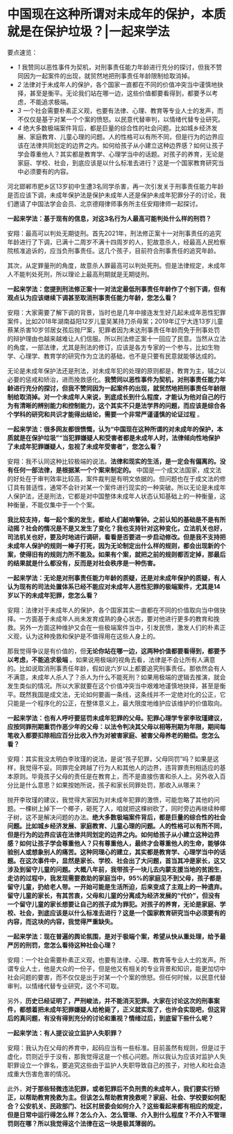 # 中国现在这种所谓对未成年的保护，本质就是在保护垃圾？|一起来学法

要点速览：

  * _1_ 我赞同以恶性事件为契机，对刑事责任能力年龄进行充分的探讨，但我不赞同因为一起案件的出现，就贸然地把刑事责任年龄限制给取消掉。
  * _2_ 法律对于未成年人的保护，各个国家一直都在不同的价值冲突当中谨慎地抉择，甚至是衡平。无论我们站在哪一边，这些价值都要看得到，都要予以考虑，不能追求极端。
  * _3_ 一个社会需要朴素正义观，也要有法律、心理、教育等专业人士的发声，而不仅仅是基于对某一个个案的愤怒。以民意代替审判，以情绪代替专业研究。
  * _4_ 绝大多数极端案件背后，都是巨量的综合性的社会问题。比如城乡经济发展、家庭教育、儿童心理的问题。人的性格可以有所不同，但是行为的边界应该在法律共同划定的边界之内。如何给孩子从小建立这种边界感？如何让孩子学会尊重他人？其实都是教育学、心理学当中的话题。对孩子的养育，无论是家庭、学校、社会，到底应该是以什么标准去进行？这是一个国家教育研究当中必须要有的内容。

河北邯郸市肥乡区13岁初中生遭3名同学杀害，再一次引发关于刑事责任能力年龄是否应该下调，未成年保护法是保护未成年人还是保护未成年犯罪分子的讨论，我们邀请了中国法学会会员、北京德翔律师事务所主任安翔律师一起探讨。

**一起来学法：基于现有的信息，对这3名行为人最高可能判处什么样的刑罚？**

安翔：最高可以判处无期徒刑。首先2021年，刑法修正案十一对刑事责任的追究年龄进行了下调，已满十二周岁不满十四周岁的人，犯故意杀人，经最高人民检察院核准追诉的，应当负刑事责任。这几个孩子，目前符合刑事责任的追究年龄。

其次，从定罪量刑的角度，故意杀人罪最高可以判处死刑。但是法律规定，未成年人不能判处死刑，所以理论上最高刑期就是无期徒刑。

**一起来学法：您提到刑法修正案十一对法定最低刑事责任年龄作了个别下调，但有观点认为应该继续下调甚至取消刑事责任能力年龄，您怎么看？**

安翔：大家需要了解下调的背景，当时也是几年中接连发生好几起未成年恶性犯罪案件，比如2018年湖南益阳12岁儿童吴某持刀杀母案；2019年辽宁大连13岁儿童蔡某杀害10岁邻居女孩后抛尸案，犯罪者因为未达刑事责任年龄而免于刑事处罚的辩护理由也越来越难让人们信服。所以刑法修正案十一回应了民意。当然从立法的角度，一部法律，尤其是刑法的修订，应该是各方专家的一个参与，比如生物学、心理学、教育学的研究作为立法的基础，也不是只要有民意就能够达成的。

无论是未成年保护法还是刑法，对未成年犯的处理的原则都是，教育为主，辅之以必要的惩戒和矫治，进而挽救感化。**我赞同以恶性事件为契机，对刑事责任能力年龄进行充分的探讨，但我不赞同因为一起案件的出现，就贸然地把刑事责任年龄限制给取消掉。对一个未成年人来说，到底成长到什么程度，才能认为他对自己的行为有清晰的辨别能力和控制能力，这个其实不只是法学界的问题，而应该是综合各个学科的研究和共识才能得出结论，需要一个非常严谨谨慎的论证过程**
。

**一起来学法：很多网友都很愤慨，认为“中国现在这种所谓的对未成年的保护，本质就是在保护垃圾”“当犯罪嫌疑人和受害者都是未成年人时，法律倾向性地保护了未成年犯罪嫌疑人，忽视了未成年受害者”，您怎么看？**

安翔：我不认同这种比较极端的说法。**法律和现实的生活，是一定会有偏离的。没有任何一部法律，是根据某一个个案来制定的。**
中国是一个成文法国家，成文法的好处在于审判效率比较高，案件裁判是有明文依据的。但问题也在于成文法的修订具有普适性，通常不会针对某一个案件进行现实的一种突破。所以无论是未成年人保护法，还是刑法，它都是对中国整体未成年人状态认知基础上的一种衡量，这种衡量，不能仅集中于一个个案。

**我比较支持，每一起个案的发生，都给人们敲响警钟。之前认知的基础是不是有所动摇？社会的情况是不是又发生了变化？我也支持针对这种变化，立法机关也好，司法机关也好，要及时地进行调研，看看是否要进一步启动修改。但是我不支持把未成年人保护的规则一棒子打死，因为无论制定出什么样的规则，都会出现新的个案，使得旧有的规则力所不能及。如果有个案，就把之前的规则都否定掉，那最后的结果就是什么都没有，反而是对社会秩序是一种伤害。**

**一起来学法：无论是对刑事责任能力年龄的质疑，还是对未成年保护的质疑，有人认为现有的司法处置体系已经不能应对未成年人恶性犯罪的极端案件，尤其是14岁以下的未成年犯罪，您怎么看？**

安翔：法律对于未成年人的保护，各个国家其实一直都在不同的价值取向当中做抉择。一方面基于未成年人尚未发育成熟的身心状态，要对他进行更多的教育和挽救。另外一方面这种维护又会在一些极端案件当中，引发民愤，激发人们的朴素正义观，认为这种挽救和保护是不值得用在这些人身上的。

那我觉得争议是有价值的，但**无论你站在哪一边，这两种价值都要看得到，都要予以考虑，不能追求极端**
。如果说用极端的视角去看，法律是不会让所有人满意的。比如说取消刑事责任年龄，假如说六岁以上都要追究刑事责任。那依然会有人不满意，未成年人杀人了？杀人为什么不能死刑？如果用极端的逻辑去推演，就会发生类似的情况。所以大家就要在这个价值冲突当中艰难地谨慎地抉择，甚至是衡平。既然我国是成文法，无论如何要画一条线，这条线并不一定绝对化的公正，它只能是一个程序化的公正，在整体意义上，最大限度地维护应该维护的价值取向。

**一起来学法：也有人呼吁要惩罚未成年犯罪的父母。犯罪心理学专家李玫瑾建议，应按同罪刑期重罚作恶少年的父母：以法令判决其父母以相等刑期为年限，期间每笔收入都要扣除相应百分比收入作为对被害家庭、被害父母养老的赔偿。您怎么看？**

安翔：其实我没太明白李玫瑾的说法，是说“孩子犯罪，父母同罚”吗？如果是这样，我觉得不妥。同罪完全跨越了行为人和其他人的边界，违背罪责刑相适应的基本原则。毕竟孩子父母的责任是在教育上，而不是直接伤害和杀人上。另外收入百分比是什么意思？如果按她所说，孩子和家长同罪处罚，那收入从哪来？

抛开李玫瑾的建议，我觉得大家因为对未成年犯罪的激愤，可能忽略了其他的问题。一棵树上掉下一个椰子，砸死了人，咱就把这棵树砍了，同时旁边再继续种椰子树，这不是解决问题的办法。**绝大多数极端案件背后，都是巨量的综合性的社会问题。比如城乡经济发展、家庭教育、儿童心理的问题。人的性格可以有所不同，但是行为的边界应该在法律共同划定的边界之内。如何给孩子从小建立这种边界感？如何让孩子学会尊重他人？只有尊重他人，最终才会尊重他人的生命，能够体验别人或想象别人的痛苦。这种同理心的建立，其实都是教育学、心理学当中的话题。在这次事件中，显然是家长、学校、社会出了大问题，首当其冲是家长，这又涉及到留守儿童的问题。大概八年前，我带孩子一块儿去内蒙支援当地的贫困生，走访的过程中，我发现需要救助的家庭当中，95%的家庭见不到父母，孩子都是留守儿童，扔给老人带。一开始可能是生活所迫，后来变成了主观上的一种遗弃。留守儿童的家长，有其苦衷，父母和儿童的分离成为经济发展的“代价”，但没有一个留守儿童的家长想要让自己的孩子成为罪犯。对孩子的养育，无论是家庭、学校、社会，到底应该是以什么标准去进行？这是一个国家教育研究当中必须要有的内容，而这块的内容，我觉得严重缺失。**

**一起来学法：现在普遍的舆论氛围，是对于极端个案，希望从快从重处理，给予最严厉的刑罚，您怎么看待这种社会心理？**

安翔：一个社会需要朴素正义观，也要有法律、心理、教育等专业人士的发声。所谓专业人士，他是大众的一份子，但是他又有相关的专业背景和知识，能更加切中社会问题的要害，而不仅仅是出于对某一个个案的愤怒。但任何时候，以民意代替审判，以情绪代替专业研究，这个不可取。

另外，**历史已经证明了，严刑峻法，并不能消灭犯罪。大家在讨论这次的刑事案件，都想着把未成年犯罪嫌疑人给枪毙了，正义就实现了，也许会实现吧，但这背后的真问题，有没有得到充分的讨论和重视？情绪过后，到底留下些什么呢？**

**一起来学法：有人提议设立监护人失职罪？**

安翔：我认为在父母的养育中，起码应当有一些标准。目前虽然有规则，但是过于虚化，罚则近乎于没有，那我觉得这是一个核心问题。所以我认为应该对监护人失职罪设立一个罪名，要追究这些由于监护人失职导致自己的孩子，对他人和社会造成重大伤害危害的情况。

此外，**对于那些轻微违法犯罪，或者犯罪后不负刑责的未成年人，我们要实行矫正，以帮助教育挽救为主。但该怎么帮助教育挽救呢？家庭、社会、学校要如何配合？公安机关、民政部门、社区村居委会如何介入？这些看起来都有相应的规定，但是日常中运行得怎么样？怎么介入、怎么管理、介入到什么程度？不介入不管理罚则在哪？所以我觉得这个法律在这一块是极其薄弱的。**

